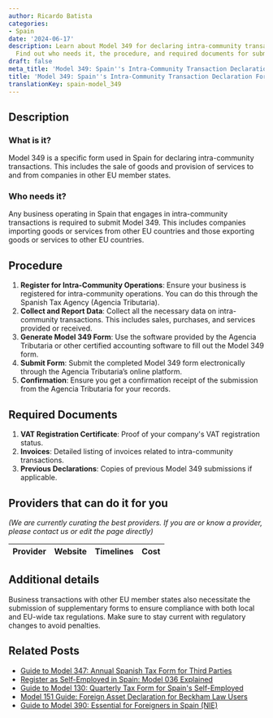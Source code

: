 ```yaml
---
author: Ricardo Batista
categories:
- Spain
date: '2024-06-17'
description: Learn about Model 349 for declaring intra-community transactions in Spain.
  Find out who needs it, the procedure, and required documents for submission.
draft: false
meta_title: 'Model 349: Spain''s Intra-Community Transaction Declaration Form'
title: 'Model 349: Spain''s Intra-Community Transaction Declaration Form'
translationKey: spain-model_349
---
```


## Description
### What is it?
Model 349 is a specific form used in Spain for declaring intra-community transactions. This includes the sale of goods and provision of services to and from companies in other EU member states.

### Who needs it?
Any business operating in Spain that engages in intra-community transactions is required to submit Model 349. This includes companies importing goods or services from other EU countries and those exporting goods or services to other EU countries.

## Procedure
1. **Register for Intra-Community Operations**: Ensure your business is registered for intra-community operations. You can do this through the Spanish Tax Agency (Agencia Tributaria).
2. **Collect and Report Data**: Collect all the necessary data on intra-community transactions. This includes sales, purchases, and services provided or received.
3. **Generate Model 349 Form**: Use the software provided by the Agencia Tributaria or other certified accounting software to fill out the Model 349 form.
4. **Submit Form**: Submit the completed Model 349 form electronically through the Agencia Tributaria’s online platform.
5. **Confirmation**: Ensure you get a confirmation receipt of the submission from the Agencia Tributaria for your records.

## Required Documents
1. **VAT Registration Certificate**: Proof of your company's VAT registration status.
2. **Invoices**: Detailed listing of invoices related to intra-community transactions.
3. **Previous Declarations**: Copies of previous Model 349 submissions if applicable.

## Providers that can do it for you
_(We are currently curating the best providers. If you are or know a provider, please contact us or edit the page directly)_

| Provider        |     Website     |     Timelines    |       Cost      |
| --------------- | --------------- |  :-------------: | :-------------: |

## Additional details
Business transactions with other EU member states also necessitate the submission of supplementary forms to ensure compliance with both local and EU-wide tax regulations. Make sure to stay current with regulatory changes to avoid penalties.




## Related Posts

- [Guide to Model 347: Annual Spanish Tax Form for Third Parties](https://tramitit.com/guides/spain/model_347/)
- [Register as Self-Employed in Spain: Model 036 Explained](https://tramitit.com/guides/spain/model_036/)
- [Guide to Model 130: Quarterly Tax Form for Spain's Self-Employed](https://tramitit.com/guides/spain/model_130/)
- [Model 151 Guide: Foreign Asset Declaration for Beckham Law Users](https://tramitit.com/guides/spain/model_151/)
- [Guide to Model 390: Essential for Foreigners in Spain (NIE)](https://tramitit.com/guides/spain/model_390/)